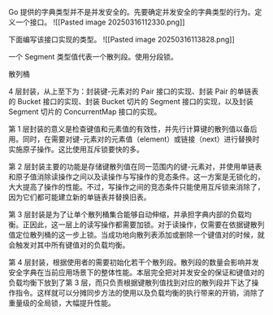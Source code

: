 Go 提供的字典类型并不是并发安全的。先要确定并发安全的字典类型的行为。定义一个接口。
![[Pasted image 20250316112330.png]]

下面编写该接口实现的类型。
![[Pasted image 20250316113828.png]]

一个 Segment 类型值代表一个散列段。使用分段锁。

散列桶

4 层封装，从上至下为：封装键-元素对的 Pair 接口的实现、封装 Pair 的单链表的 Bucket 接口的实现、封装 Bucket 切片的 Segment 接口的实现，以及封装 Segment 切片的 ConcurrentMap 接口的实现。

第 1 层封装的意义是检查键值和元素值的有效性，并先行计算键的散列值以备后用。同时，在需要对键-元素对的元素值（element）或链接（next）进行替换时实施原子操作。这比使用互斥锁要快的多。

第 2 层封装主要的功能是存储键散列值在同一范围内的键-元素对，并使用单链表和原子值消除读操作之间以及读操作与写操作的竞态条件。这一方案是无锁化的，大大提高了操作的性能。不过，写操作之间的竞态条件只能使用互斥锁来消除了，因为它们都可能建立新的单链表并替换旧表。

第 3 层封装是为了让单个散列桶集合能够自动伸缩，并承担字典内部的负载均衡。正因此，这一层上的读写操作都需要加锁。对于读操作，仅需要在依据键散列值定位散列桶的这一步上锁。当成功地向散列表添加或删除一个键值对的时候，就会触发对其中所有键值对的负载均衡。

第 4 层封装，根据使用者的需要初始化若干个散列段。散列段的数量会影响并发安全字典在当前应用场景下的整体性能。本层完全把对并发安全的保证和键值对的负载均衡下放到了第 3 层，而只负责根据键散列值找到对应的散列段并下达了操作指令。这样就可以分摊同步方法的使用以及负载均衡的执行带来的开销，消除了重量级的全局锁，大幅提升性能。